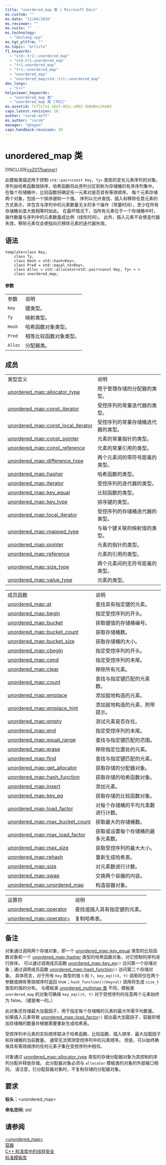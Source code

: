 ```yaml
---
title: "unordered_map 类 | Microsoft Docs"
ms.custom: ""
ms.date: "11/04/2016"
ms.reviewer: ""
ms.suite: ""
ms.technology: 
  - "devlang-cpp"
ms.tgt_pltfrm: ""
ms.topic: "article"
f1_keywords: 
  - "std::tr1::unordered_map"
  - "std.tr1.unordered_map"
  - "tr1.unordered_map"
  - "tr1::unordered_map"
  - "unordered_map"
  - "unordered_map/std::tr1::unordered_map"
dev_langs: 
  - "C++"
helpviewer_keywords: 
  - "unordered_map 类"
  - "unordered_map 类 [TR1]"
ms.assetid: 7cf7cfa1-16e7-461c-a9b2-3b8d8ec24e0d
caps.latest.revision: 20
author: "corob-msft"
ms.author: "corob"
manager: "ghogen"
caps.handback.revision: 20
---
```

# unordered_map 类
[!INCLUDE[vs2017banner](../assembler/inline/includes/vs2017banner.md)]

此模板类描述用于控制 `std::pair<const Key, Ty>` 类型的变长元素序列的对象。  序列由哈希函数弱排序，哈希函数将此序列分区到称为存储桶的有序序列集中。  在每个存储桶中，比较函数将确定任一元素对是否具有等效顺序。  每个元素存储两个对象，包括一个排序键和一个值。  序列以允许查找、插入和移除任意元素的方式表示，并包含与序列中的元素数量无关的多个操作（常量时间），至少在所有存储桶长度大致相等时如此。  在最坏情况下，当所有元素位于一个存储桶中时，操作数量与序列中的元素数量成比例（线性时间）。  此外，插入元素不会使迭代器失效，移除元素仅会使指向已移除元素的迭代器失效。  
  
## 语法  
  
```  
template<class Key,  
    class Ty,  
    class Hash = std::hash<Key>,  
    class Pred = std::equal_to<Key>,  
    class Alloc = std::allocator<std::pair<const Key, Ty> > >  
    class unordered_map;  
```  
  
#### 参数  
  
|||  
|-|-|  
|参数|说明|  
|`Key`|键类型。|  
|`Ty`|映射类型。|  
|`Hash`|哈希函数对象类型。|  
|`Pred`|相等比较函数对象类型。|  
|`Alloc`|分配器类。|  
  
## 成员  
  
|||  
|-|-|  
|类型定义|说明|  
|[unordered\_map::allocator\_type](../Topic/unordered_map::allocator_type.md)|用于管理存储的分配器的类型。|  
|[unordered\_map::const\_iterator](../Topic/unordered_map::const_iterator.md)|受控序列的常量迭代器的类型。|  
|[unordered\_map::const\_local\_iterator](../Topic/unordered_map::const_local_iterator.md)|受控序列的常量存储桶迭代器的类型。|  
|[unordered\_map::const\_pointer](../Topic/unordered_map::const_pointer.md)|元素的常量指针的类型。|  
|[unordered\_map::const\_reference](../Topic/unordered_map::const_reference.md)|元素的常量引用的类型。|  
|[unordered\_map::difference\_type](../Topic/unordered_map::difference_type.md)|两个元素间的带符号距离的类型。|  
|[unordered\_map::hasher](../Topic/unordered_map::hasher.md)|哈希函数的类型。|  
|[unordered\_map::iterator](../Topic/unordered_map::iterator.md)|受控序列的迭代器的类型。|  
|[unordered\_map::key\_equal](../Topic/unordered_map::key_equal.md)|比较函数的类型。|  
|[unordered\_map::key\_type](../Topic/unordered_map::key_type.md)|排序键的类型。|  
|[unordered\_map::local\_iterator](../Topic/unordered_map::local_iterator.md)|受控序列的存储桶迭代器的类型。|  
|[unordered\_map::mapped\_type](../Topic/unordered_map::mapped_type.md)|与每个键关联的映射值的类型。|  
|[unordered\_map::pointer](../Topic/unordered_map::pointer.md)|元素的指针的类型。|  
|[unordered\_map::reference](../Topic/unordered_map::reference.md)|元素的引用的类型。|  
|[unordered\_map::size\_type](../Topic/unordered_map::size_type.md)|两个元素间的无符号距离的类型。|  
|[unordered\_map::value\_type](../Topic/unordered_map::value_type.md)|元素的类型。|  
  
|||  
|-|-|  
|成员函数|说明|  
|[unordered\_map::at](../Topic/unordered_map::at.md)|查找具有指定键的元素。|  
|[unordered\_map::begin](../Topic/unordered_map::begin.md)|指定受控序列的开头。|  
|[unordered\_map::bucket](../Topic/unordered_map::bucket.md)|获取键值的存储桶编号。|  
|[unordered\_map::bucket\_count](../Topic/unordered_map::bucket_count.md)|获取存储桶数。|  
|[unordered\_map::bucket\_size](../Topic/unordered_map::bucket_size.md)|获取存储桶的大小。|  
|[unordered\_map::cbegin](../Topic/unordered_map::cbegin.md)|指定受控序列的开头。|  
|[unordered\_map::cend](../Topic/unordered_map::cend.md)|指定受控序列的末尾。|  
|[unordered\_map::clear](../Topic/unordered_map::clear.md)|移除所有元素。|  
|[unordered\_map::count](../Topic/unordered_map::count.md)|查找与指定键匹配的元素数。|  
|[unordered\_map::emplace](../Topic/unordered_map::emplace.md)|添加就地构造的元素。|  
|[unordered\_map::emplace\_hint](../Topic/unordered_map::emplace_hint.md)|添加就地构造的元素，附带提示。|  
|[unordered\_map::empty](../Topic/unordered_map::empty.md)|测试元素是否存在。|  
|[unordered\_map::end](../Topic/unordered_map::end.md)|指定受控序列的末尾。|  
|[unordered\_map::equal\_range](../Topic/unordered_map::equal_range.md)|查找与指定键匹配的范围。|  
|[unordered\_map::erase](../Topic/unordered_map::erase.md)|移除指定位置处的元素。|  
|[unordered\_map::find](../Topic/unordered_map::find.md)|查找与指定键匹配的元素。|  
|[unordered\_map::get\_allocator](../Topic/unordered_map::get_allocator.md)|获取存储的分配器对象。|  
|[unordered\_map::hash\_function](../Topic/unordered_map::hash_function.md)|获取存储的哈希函数对象。|  
|[unordered\_map::insert](../Topic/unordered_map::insert.md)|添加元素。|  
|[unordered\_map::key\_eq](../Topic/unordered_map::key_eq.md)|获取存储的比较函数对象。|  
|[unordered\_map::load\_factor](../Topic/unordered_map::load_factor.md)|对每个存储桶的平均元素数进行计数。|  
|[unordered\_map::max\_bucket\_count](../Topic/unordered_map::max_bucket_count.md)|获取最大的存储桶数。|  
|[unordered\_map::max\_load\_factor](../Topic/unordered_map::max_load_factor.md)|获取或设置每个存储桶的最多元素数。|  
|[unordered\_map::max\_size](../Topic/unordered_map::max_size.md)|获取受控序列的最大大小。|  
|[unordered\_map::rehash](../Topic/unordered_map::rehash.md)|重新生成哈希表。|  
|[unordered\_map::size](../Topic/unordered_map::size.md)|对元素数进行计数。|  
|[unordered\_map::swap](../Topic/unordered_map::swap.md)|交换两个容器的内容。|  
|[unordered\_map::unordered\_map](../Topic/unordered_map::unordered_map.md)|构造容器对象。|  
  
|||  
|-|-|  
|运算符|说明|  
|[unordered\_map::operator](../Topic/unordered_map::operator.md)|查找或插入具有指定键的元素。|  
|[unordered\_map::operator\=](../Topic/unordered_map::operator=.md)|复制哈希表。|  
  
## 备注  
 对象通过调用两个存储对象，即一个 [unordered\_map::key\_equal](../Topic/unordered_map::key_equal.md) 类型的比较函数对象和一个 [unordered\_map::hasher](../Topic/unordered_map::hasher.md) 类型的哈希函数对象，对它控制的序列进行排序。  可以通过调用成员函数 [unordered\_map::key\_eq](../Topic/unordered_map::key_eq.md)`()` 访问第一个存储对象；通过调用成员函数 [unordered\_map::hash\_function](../Topic/unordered_map::hash_function.md)`()` 访问第二个存储对象。  具体而言，对于所有 `Key` 类型的值 `X` 和 `Y`，`key_eq()(X, Y)` 调用将仅在两个参数值拥有等效顺序时返回 true；`hash_function()(keyval)` 调用将生成 `size_t` 类型的值的分布。  与模板类 [unordered\_multimap 类](../standard-library/unordered-multimap-class.md) 不同，模板类 `unordered_map` 的对象可确保 `key_eq()(X, Y)` 对于受控序列的任意两个元素始终为 false。（键是唯一的。）  
  
 此对象还存储最大加载因子，用于指定每个存储桶的元素的最大所需平均数量。  如果插入元素导致 [unordered\_map::load\_factor](../Topic/unordered_map::load_factor.md)`()` 超出最大加载因子，容器将增加存储桶的数量并根据需要重新生成哈希表。  
  
 受控序列中元素的实际顺序取决于哈希函数、比较函数、插入顺序、最大加载因子和存储桶的当前数量。  通常无法预测受控序列中的元素顺序。  但是，可以始终确保具有等效顺序的任何元素子集在受控序列中相邻。  
  
 对象通过 [unordered\_map::allocator\_type](../Topic/unordered_map::allocator_type.md) 类型的存储分配器对象为其控制的序列分配并释放存储。  此分配器对象必须与 `allocator` 模板类的对象的外部接口相同。  请注意，已分配容器对象时，不复制存储的分配器对象。  
  
## 要求  
 **标头：**\<unordered\_map\>  
  
 **命名空间:**  std  
  
## 请参阅  
 [\<unordered\_map\>](../standard-library/unordered-map.md)   
 [容器](../cpp/containers-modern-cpp.md)   
 [C\+\+ 标准库中的线程安全](../standard-library/thread-safety-in-the-cpp-standard-library.md)   
 [标准模板库](../misc/standard-template-library.md)